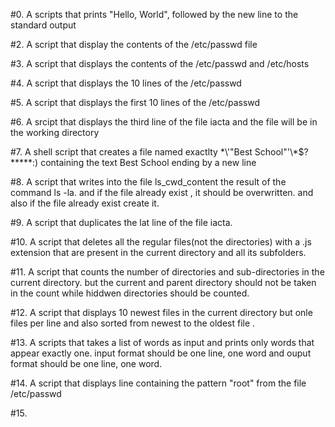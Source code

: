 #0. A scripts that prints "Hello, World", followed by the new line to the standard output

#2. A script that display the contents of the /etc/passwd file

#3. A script that displays the contents of the /etc/passwd and /etc/hosts

#4. A script that displays the 10 lines of the /etc/passwd


#5. A script that displays the first 10 lines of the /etc/passwd

#6. A srcipt that displays the third line of the file iacta and the file will be in the working directory

#7. A shell script that creates a file named exactlty \*\\'"Best School"\'\\*$\?\*\*\*\*\*:) containing the text Best School ending by a new line

#8. A script that writes into the file ls_cwd_content the result of the command ls -la. and if the file already exist , it should be overwritten. and also if the file already exist create it.

#9. A script that duplicates the lat line of the file iacta.


#10. A script that deletes all the regular files(not the directories) with a .js extension that are present in the current directory and all its subfolders.

#11. A script that counts the number of directories and sub-directories in the current directory. but the current and parent directory should not be taken in the count while hiddwen directories should be counted.

#12. A script that displays 10 newest files in the current directory but onle files per line and also sorted from newest to the oldest file .

#13. A scripts that takes a list of words as input and prints only words that appear exactly one. input format should be one line, one word and ouput format should be one line, one word.

#14. A script that displays line containing the pattern "root"  from the file /etc/passwd

#15.
